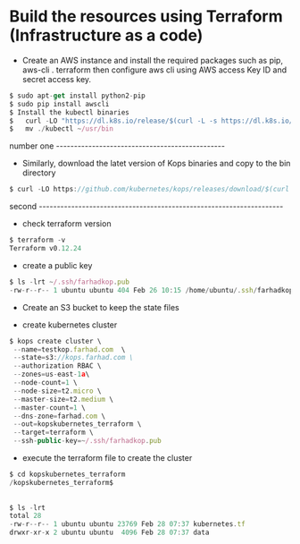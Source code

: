 <h1 id="my-custom-anchor-name">
  Build the resources using Terraform (Infrastructure as a code) 
</h1>

*	Create an AWS instance and install the required packages such as pip, aws-cli . terraform then configure aws cli using AWS access Key ID and secret access key.
```javascript
$ sudo apt-get install python2-pip
$ sudo pip install awscli
$ Install the kubectl binaries 
$	curl -LO "https://dl.k8s.io/release/$(curl -L -s https://dl.k8s.io/release/stable.txt)/bin/linux/amd64/kubectl"
$	mv ./kubectl ~/usr/bin 
```
number one -----------------------------------------------

* Similarly, download the latet version of Kops binaries and copy to the bin directory  
 ```javascript
 $ curl -LO https://github.com/kubernetes/kops/releases/download/$(curl -s https://api.github.com/repos/kubernetes/kops/releases/latest | grep tag_name | cut -d '"' -f 
 ```
 
 second --------------------------------------------------------------------
 
 * check terraform version
```javascript
$ terraform -v
Terraform v0.12.24
```
* create a public key 

```javascript
$ ls -lrt ~/.ssh/farhadkop.pub
-rw-r--r-- 1 ubuntu ubuntu 404 Feb 26 10:15 /home/ubuntu/.ssh/farhadkop.pub
```

* Create an S3 bucket to keep the state files

* create kubernetes cluster 
 ```javascript
 $ kops create cluster \
  --name=testkop.farhad.com  \
  --state=s3://kops.farhad.com \
  --authorization RBAC \
  --zones=us-east-1a\
  --node-count=1 \
  --node-size=t2.micro \
  --master-size=t2.medium \
  --master-count=1 \
  --dns-zone=farhad.com \
  --out=kopskubernetes_terraform \
  --target=terraform \
  --ssh-public-key=~/.ssh/farhadkop.pub
```
* execute the terraform file to create the cluster
```javascript
$ cd kopskubernetes_terraform
/kopskubernetes_terraform$
	
	
$ ls -lrt
total 28
-rw-r--r-- 1 ubuntu ubuntu 23769 Feb 28 07:37 kubernetes.tf
drwxr-xr-x 2 ubuntu ubuntu  4096 Feb 28 07:37 data

```

